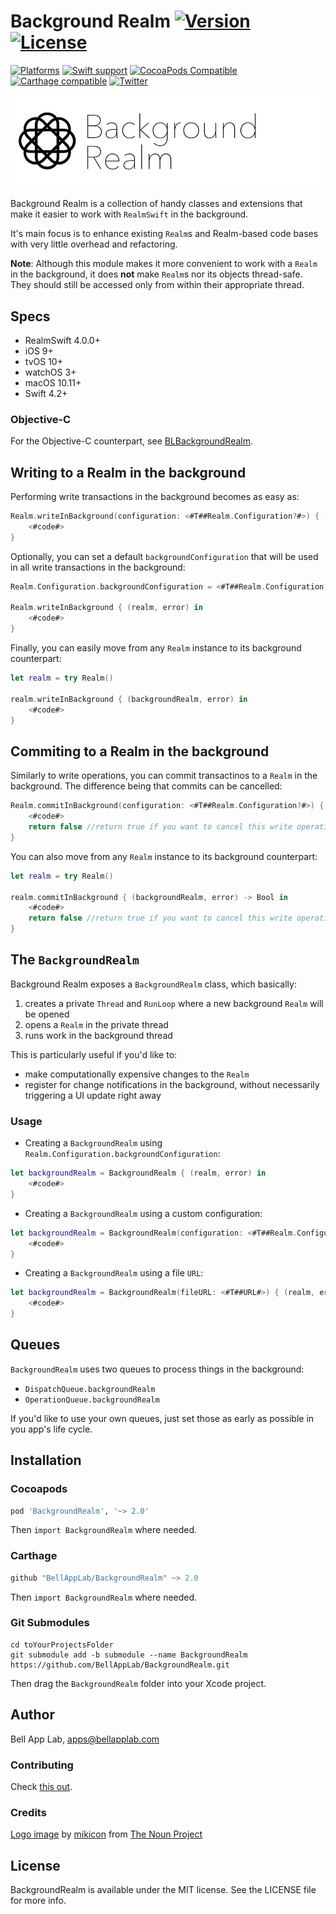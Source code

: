 # Background Realm [![Version](https://img.shields.io/badge/Version-2.0.0-black.svg?style=flat)](#installation) [![License](https://img.shields.io/cocoapods/l/BackgroundRealm.svg?style=flat)](#license)

[![Platforms](https://img.shields.io/badge/Platforms-iOS|tvOS|macOS|watchOS-brightgreen.svg?style=flat)](#installation)
[![Swift support](https://img.shields.io/badge/Swift-4.2%20%7C%205.1-red.svg?style=flat)](#swift-versions-support)
[![CocoaPods Compatible](https://img.shields.io/cocoapods/v/BackgroundRealm.svg?style=flat&label=CocoaPods)](https://cocoapods.org/pods/BackgroundRealm)
[![Carthage compatible](https://img.shields.io/badge/Carthage-compatible-4BC51D.svg?style=flat)](https://github.com/Carthage/Carthage)
[![Twitter](https://img.shields.io/badge/Twitter-@BellAppLab-blue.svg?style=flat)](http://twitter.com/BellAppLab)

![Background Realm](./Images/background_realm.png)

Background Realm is a collection of handy classes and extensions that make it easier to work with `RealmSwift` in the background.

It's main focus is to enhance existing `Realm`s and Realm-based code bases with very little overhead and refactoring. 

**Note**: Although this module makes it more convenient to work with a `Realm` in the background, it does **not** make  `Realm`s nor its objects thread-safe. They should still be accessed only from within their appropriate thread.

## Specs

* RealmSwift 4.0.0+
* iOS 9+
* tvOS 10+
* watchOS 3+
* macOS 10.11+
* Swift 4.2+

### Objective-C

For the Objective-C counterpart, see [BLBackgroundRealm](https://github.com/BellAppLab/BLBackgroundRealm).

## Writing to a Realm in the background

Performing write transactions in the background becomes as easy as:

```swift
Realm.writeInBackground(configuration: <#T##Realm.Configuration?#>) { (realm, error) in
    <#code#>
}
```

Optionally, you can set a default `backgroundConfiguration` that will be used in all write transactions in the background:

```swift
Realm.Configuration.backgroundConfiguration = <#T##Realm.Configuration?#>

Realm.writeInBackground { (realm, error) in
    <#code#>
}
```

Finally, you can easily move from any `Realm` instance to its background counterpart:

```swift
let realm = try Realm()

realm.writeInBackground { (backgroundRealm, error) in 
    <#code#>
}
```

## Commiting to a Realm in the background

Similarly to write operations, you can commit transactinos to a `Realm` in the background. The difference being that commits can be cancelled:

```swift
Realm.commitInBackground(configuration: <#T##Realm.Configuration?#>) { (realm, error) -> Bool in
    <#code#>
    return false //return true if you want to cancel this write operation
}
```

You can also move from any `Realm` instance to its background counterpart:

```swift
let realm = try Realm()

realm.commitInBackground { (backgroundRealm, error) -> Bool in 
    <#code#>
    return false //return true if you want to cancel this write operation
}
```

## The `BackgroundRealm`

Background Realm exposes a `BackgroundRealm`  class, which basically:

1. creates a private `Thread` and `RunLoop` where a new background `Realm` will be opened
2. opens a `Realm` in the private thread
3. runs work in the background thread

This is particularly useful if you'd like to:

- make computationally expensive changes to the `Realm`
- register for change notifications in the background, without necessarily triggering a UI update right away

### Usage

- Creating a `BackgroundRealm` using `Realm.Configuration.backgroundConfiguration`:

```swift
let backgroundRealm = BackgroundRealm { (realm, error) in
    <#code#>
}
```

- Creating a `BackgroundRealm` using a custom configuration:

```swift
let backgroundRealm = BackgroundRealm(configuration: <#T##Realm.Configuration?#>) { (realm, error) in
    <#code#>
}
```

- Creating a `BackgroundRealm` using a file `URL`:

```swift
let backgroundRealm = BackgroundRealm(fileURL: <#T##URL#>) { (realm, error) in
    <#code#>
}
```

## Queues

`BackgroundRealm` uses two queues to process things in the background: 

- `DispatchQueue.backgroundRealm`
- `OperationQueue.backgroundRealm`

If you'd like to use your own queues, just set those as early as possible in you app's life cycle.

## Installation

### Cocoapods

```ruby
pod 'BackgroundRealm', '~> 2.0'
```

Then `import BackgroundRealm` where needed.

### Carthage

```swift
github "BellAppLab/BackgroundRealm" ~> 2.0
```

Then `import BackgroundRealm` where needed.

### Git Submodules

```shell
cd toYourProjectsFolder
git submodule add -b submodule --name BackgroundRealm https://github.com/BellAppLab/BackgroundRealm.git
```

Then drag the `BackgroundRealm` folder into your Xcode project.

## Author

Bell App Lab, apps@bellapplab.com

### Contributing

Check [this out](./CONTRIBUTING.md).

### Credits

[Logo image](https://thenounproject.com/search/?q=background&i=635453#) by [mikicon](https://thenounproject.com/mikicon) from [The Noun Project](https://thenounproject.com/)

## License

BackgroundRealm is available under the MIT license. See the LICENSE file for more info.
